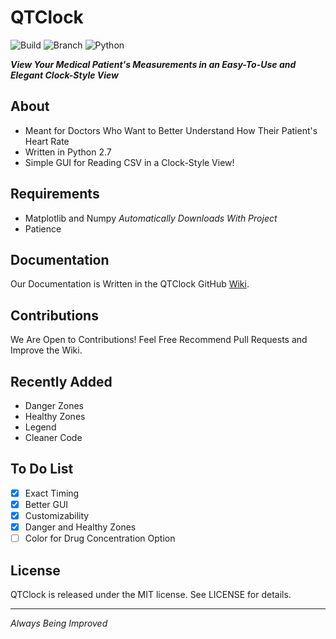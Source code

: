 # QTClock
![Build](https://img.shields.io/badge/Build-Passing-brightgreen.svg)
![Branch](https://img.shields.io/badge/Branch-Master-yellow.svg?maxAge=2592000)
![Python](https://img.shields.io/pypi/pyversions/Django.svg?maxAge=2592000) 
 
 ***View Your Medical Patient's Measurements in an Easy-To-Use and Elegant Clock-Style View***
 
## About  
* Meant for Doctors Who Want to Better Understand How Their Patient's Heart Rate
* Written in Python 2.7
* Simple GUI for Reading CSV in a Clock-Style View!

## Requirements
* Matplotlib and Numpy *Automatically Downloads With Project*
* Patience

## Documentation
 Our Documentation is Written in the QTClock GitHub <a href="https://github.com/wackymaster/QTClock/wiki">Wiki</a>.
 
## Contributions

 We Are Open to Contributions! Feel Free Recommend Pull Requests and Improve the Wiki.

## Recently Added
* Danger Zones
* Healthy Zones
* Legend
* Cleaner Code

## To Do List
- [x] Exact Timing
- [x] Better GUI
- [x] Customizability
- [x] Danger and Healthy Zones
- [ ] Color for Drug Concentration Option    

## License
QTClock is released under the MIT license. See LICENSE for details.  

---

*Always Being Improved*
